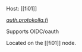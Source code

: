Host: [[fi01]]

*[auth.protokolla.fi](https://auth.protokolla.fi)*

Supports OIDC/oauth

Located on the [[fi01]] node. 